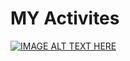 # MY Activites

[![IMAGE ALT TEXT HERE](https://bacdillon.github.io/MY-activities...../blob/main/img/project%20gallery.jpg)](https://bacdillon.github.io/activities...../)
